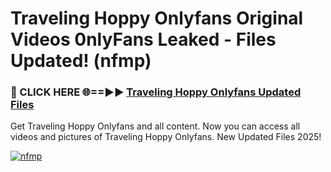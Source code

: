 # Traveling Hoppy Onlyfans Original Videos 0nlyFans Leaked - Files Updated! (nfmp)

<h3>🔴 CLICK HERE 🌐==►► <a href="https://tinyurl.com/ehrbuxhb" rel="nofollow">Traveling Hoppy Onlyfans Updated Files</a></h3>

Get Traveling Hoppy Onlyfans and all content. Now you can access all videos and pictures of Traveling Hoppy Onlyfans. New Updated Files 2025!

[![nfmp](https://i.imgur.com/lVYEuWS.gif)](https://tinyurl.com/ehrbuxhb)
